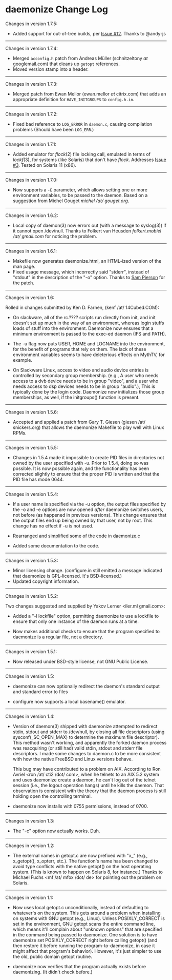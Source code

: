 daemonize Change Log
====================

Changes in version 1.7.5:

- Added support for out-of-tree builds, per [Issue #12][]. Thanks to
  @andy-js

[Issue #12]: https://github.com/bmc/daemonize/issues/12

-----------------------------------------------------------------------------
Changes in version 1.7.4:

- Merged `acconfig.h` patch from Andreas Müller
  (schnitzeltony _at_ googlemail.com) that cleans up `getopt` references.
- Moved version stamp into a header.

-----------------------------------------------------------------------------
Changes in version 1.7.3:

- Merged patch from Ewan Mellor (ewan.mellor _at_ citrix.com) that adds an
  appropriate definition for `HAVE_INITGROUPS` to `config.h.in`.
-----------------------------------------------------------------------------
Changes in version 1.7.2:

- Fixed bad reference to `LOG_ERROR` in `daemon.c`, causing compilation 
  problems (Should have been `LOG_ERR`.)
-----------------------------------------------------------------------------
Changes in version 1.7.1:

- Added emulator for *flock*(2) file locking call, emulated in terms of
  *lockf*(3), for systems (like Solaris) that don't have *flock*. Addresses
  [Issue #3][]. Tested on Solaris 11 (x86).
  
[Issue #3]: https://github.com/bmc/daemonize/issues/3

-----------------------------------------------------------------------------
Changes in version 1.7.0:

- Now supports a `-E` parameter, which allows setting one or more environment
  variables, to be passed to the daemon. Based on a suggestion from
  Michel Gouget *michel /at/ gouget.org*.

-----------------------------------------------------------------------------
Changes in version 1.6.2:

- Local copy of daemon(3) now errors out (with a message to syslog(3)) if
  it cannot open /dev/null. Thanks to Folkert van Heusden
  *folkert.mobiel /at/ gmail.com* for noticing the problem.

-----------------------------------------------------------------------------
Changes in version 1.6.1:

- Makefile now generates daemonize.html, an HTML-ized version of the man page.
- Fixed usage message, which incorrectly said "stderr", instead of "stdout"
  in the description of the "-o" option. Thanks to [Sam Pierson][] for the
  patch.

[Sam Pierson]: http://sampierson.com/blog

-----------------------------------------------------------------------------
Changes in version 1.6:

Rolled in changes submitted by Ken D. Farnen, (kenf /at/ 14Cubed.COM):

- On slackware, all of the rc.???? scripts run directly from init, and init
  doesn't set up much in the way of an environment, whereas login stuffs
  loads of stuff into the environment. Daemonize now ensures that a minimum
  environment is passed to the exec-ed daemon (IFS and PATH).

- The -u flag now puts USER, HOME and LOGNAME into the environment, for the
  benefit of programs that rely on them. The lack of these environment
  variables seems to have deleterious effects on MythTV, for example.

- On Slackware Linux, access to video and audio device entries is
  controlled by secondary group membership. (e.g., A user who needs access
  to a dvb device needs to be in group "video", and a user who needs access
  to dsp devices needs to be in group "audio".), This is typically done by
  the login code. Daemonize now initializes those group memberships, as
  well, if the initgroups() function is present.

-----------------------------------------------------------------------------
Changes in version 1.5.6:

- Accepted and applied a patch from Gary T. Giesen (giesen /at/ snickers.org)
  that allows the daemonize Makefile to play well with Linux RPMs.

-----------------------------------------------------------------------------
Changes in version 1.5.5:

- Changes in 1.5.4 made it impossible to create PID files in directories
  not owned by the user specified with -u. Prior to 1.5.4, doing so was
  possible. It is now possible again, and the functionality has been
  corrected slightly to ensure that the proper PID is written and that the
  PID file has mode 0644.

-----------------------------------------------------------------------------
Changes in version 1.5.4:

- If a user name is specified via the -u option, the output files specified
  by the -o and -e options are now opened *after* daemonize switches users,
  not before (as happened in previous versions). This change ensures that
  the output files end up being owned by that user, not by root. This
  change has no effect if -u is not used.

- Rearranged and simplified some of the code in daemonize.c

- Added some documentation to the code.

-----------------------------------------------------------------------------
Changes in version 1.5.3:

- Minor licensing change. (configure.in still emitted a message indicated
  that daemonize is GPL-licensed. It's BSD-licensed.)
- Updated copyright information.

-----------------------------------------------------------------------------
Changes in version 1.5.2:

Two changes suggested and supplied by Yakov Lerner <iler.ml <at> gmail.com>:

- Added a "-l lockfile" option, permitting daemonize to use a lockfile to
  ensure that only one instance of the daemon runs at a time.

- Now makes additional checks to ensure that the program specified to
  daemonize is a regular file, not a directory.

-----------------------------------------------------------------------------
Changes in version 1.5.1:

- Now released under BSD-style license, not GNU Public License.

-----------------------------------------------------------------------------
Changes in version 1.5:

- daemonize can now optionally redirect the daemon's standard output and
  standard error to files

- configure now supports a local basename() emulator.

-----------------------------------------------------------------------------
Changes in version 1.4:

- Version of daemon(3) shipped with daemonize attempted to redirect
  stdin, stdout and stderr to /dev/null, by closing all file descriptors
  (using sysconf(_SC_OPEN_MAX) to determine the maximum file descriptor).
  This method wasn't working, and apparently the forked daemon process
  was reacquiring (or still had) valid stdin, stdout and stderr file
  descriptors. I made some changes to daemon.c to be more consistent with
  how the native FreeBSD and Linux versions behave.

  This bug may have contributed to a problem on AIX. According to
  Ron Avriel <ron /at/ cti2 /dot/ com>, when he telnets to an AIX 5.2
  system and uses daemonize create a daemon, he can't log out of the telnet
  session (i.e., the logout operation hangs) until he kills the daemon.
  That observation is consistent with the theory that the daemon process is
  still holding open the controlling terminal.

- daemonize now installs with 0755 permissions, instead of 0700.

-----------------------------------------------------------------------------
Changes in version 1.3:

- The "-c" option now actually works. Duh.

-----------------------------------------------------------------------------
Changes in version 1.2:

- The external names in getopt.c are now prefixed with "x_" (e.g.,
  x_getopt(), x_opterr, etc.). The function's name has been changed to
  avoid type conflicts with the native getopt() on the host operating
  system. (This is known to happen on Solaris 8, for instance.) Thanks
  to Michael Fuchs <mf /at/ mfox /dot/ de> for pointing out the problem
  on Solaris.

-----------------------------------------------------------------------------
Changes in version 1.1:

- Now uses local getopt.c unconditionally, instead of defaulting to
  whatever's on the system. This gets around a problem when installing on
  systems with GNU getopt (e.g., Linux). Unless POSIXLY_CORRECT is set in
  the environment, GNU getopt scans the entire command line, which means
  it'll complain about "unknown options" that are specified in the command
  being passed to daemonize. One solution is to have daemonize set
  POSIXLY_CORRECT right before calling getopt() (and then restore it before
  running the program-to-daemonize, in case it might affect that program's
  behavior). However, it's just simpler to use the old, public domain
  getopt routine.

- daemonize now verifies that the program actually exists before
  daemonizing. (It didn't check before.)

